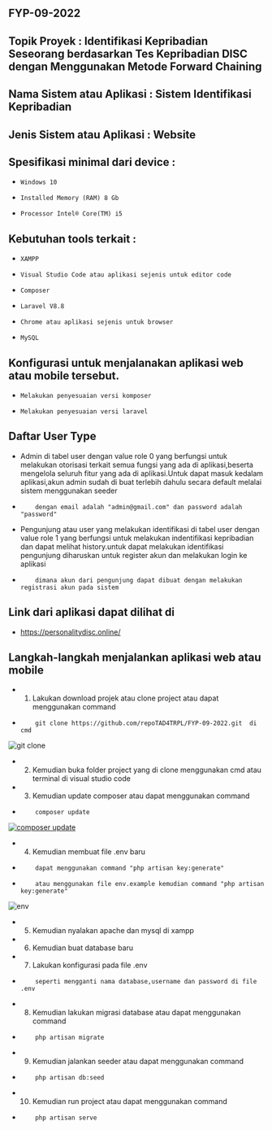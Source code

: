 <!-- <p align="center"><a href="https://laravel.com" target="_blank"><img src="https://raw.githubusercontent.com/laravel/art/master/logo-lockup/5%20SVG/2%20CMYK/1%20Full%20Color/laravel-logolockup-cmyk-red.svg" width="400"></a></p>

<p align="center">
<a href="https://travis-ci.org/laravel/framework"><img src="https://travis-ci.org/laravel/framework.svg" alt="Build Status"></a>
<a href="https://packagist.org/packages/laravel/framework"><img src="https://img.shields.io/packagist/dt/laravel/framework" alt="Total Downloads"></a>
<a href="https://packagist.org/packages/laravel/framework"><img src="https://img.shields.io/packagist/v/laravel/framework" alt="Latest Stable Version"></a>
<a href="https://packagist.org/packages/laravel/framework"><img src="https://img.shields.io/packagist/l/laravel/framework" alt="License"></a>
</p>

## About Laravel

Laravel is a web application framework with expressive, elegant syntax. We believe development must be an enjoyable and creative experience to be truly fulfilling. Laravel takes the pain out of development by easing common tasks used in many web projects, such as:

- [Simple, fast routing engine](https://laravel.com/docs/routing).
- [Powerful dependency injection container](https://laravel.com/docs/container).
- Multiple back-ends for [session](https://laravel.com/docs/session) and [cache](https://laravel.com/docs/cache) storage.
- Expressive, intuitive [database ORM](https://laravel.com/docs/eloquent).
- Database agnostic [schema migrations](https://laravel.com/docs/migrations).
- [Robust background job processing](https://laravel.com/docs/queues).
- [Real-time event broadcasting](https://laravel.com/docs/broadcasting).

Laravel is accessible, powerful, and provides tools required for large, robust applications.

## Learning Laravel

Laravel has the most extensive and thorough [documentation](https://laravel.com/docs) and video tutorial library of all modern web application frameworks, making it a breeze to get started with the framework.

If you don't feel like reading, [Laracasts](https://laracasts.com) can help. Laracasts contains over 1500 video tutorials on a range of topics including Laravel, modern PHP, unit testing, and JavaScript. Boost your skills by digging into our comprehensive video library.

## Laravel Sponsors

We would like to extend our thanks to the following sponsors for funding Laravel development. If you are interested in becoming a sponsor, please visit the Laravel [Patreon page](https://patreon.com/taylorotwell).

### Premium Partners

- **[Vehikl](https://vehikl.com/)**
- **[Tighten Co.](https://tighten.co)**
- **[Kirschbaum Development Group](https://kirschbaumdevelopment.com)**
- **[64 Robots](https://64robots.com)**
- **[Cubet Techno Labs](https://cubettech.com)**
- **[Cyber-Duck](https://cyber-duck.co.uk)**
- **[Many](https://www.many.co.uk)**
- **[Webdock, Fast VPS Hosting](https://www.webdock.io/en)**
- **[DevSquad](https://devsquad.com)**
- **[Curotec](https://www.curotec.com/services/technologies/laravel/)**
- **[OP.GG](https://op.gg)**
- **[WebReinvent](https://webreinvent.com/?utm_source=laravel&utm_medium=github&utm_campaign=patreon-sponsors)**
- **[Lendio](https://lendio.com)**

## Contributing

Thank you for considering contributing to the Laravel framework! The contribution guide can be found in the [Laravel documentation](https://laravel.com/docs/contributions).

## Code of Conduct

In order to ensure that the Laravel community is welcoming to all, please review and abide by the [Code of Conduct](https://laravel.com/docs/contributions#code-of-conduct).

## Security Vulnerabilities

If you discover a security vulnerability within Laravel, please send an e-mail to Taylor Otwell via [taylor@laravel.com](mailto:taylor@laravel.com). All security vulnerabilities will be promptly addressed.

## License

The Laravel framework is open-sourced software licensed under the [MIT license](https://opensource.org/licenses/MIT). -->

## FYP-09-2022
## Topik Proyek			: Identifikasi Kepribadian Seseorang berdasarkan Tes Kepribadian DISC dengan Menggunakan Metode Forward Chaining
## Nama Sistem atau Aplikasi	: Sistem Identifikasi Kepribadian
## Jenis Sistem atau Aplikasi	: Website

## Spesifikasi minimal dari device : 
-     Windows 10
-     Installed Memory (RAM) 8 Gb
-     Processor Intel® Core(TM) i5
## Kebutuhan tools terkait		:
-     XAMPP
-     Visual Studio Code atau aplikasi sejenis untuk editor code
-     Composer
-     Laravel V8.8
-     Chrome atau aplikasi sejenis untuk browser
-     MySQL
## Konfigurasi untuk menjalanakan aplikasi web atau mobile tersebut.
-     Melakukan penyesuaian versi komposer
-     Melakukan penyesuaian versi laravel
## Daftar User Type
-    Admin di tabel user dengan value role 0 yang berfungsi untuk melakukan otorisasi terkait semua fungsi yang ada di aplikasi,beserta mengelola seluruh fitur yang ada di aplikasi.Untuk dapat masuk kedalam aplikasi,akun admin sudah di buat terlebih dahulu secara default melalai sistem menggunakan seeder
-         dengan email adalah "admin@gmail.com" dan password adalah "password"
-    Pengunjung atau user yang melakukan identifikasi di tabel user dengan value role 1 yang berfungsi untuk melakukan indentifikasi kepribadian dan dapat melihat history.untuk dapat melakukan identifikasi pengunjung diharuskan untuk register akun dan melakukan login ke aplikasi
-         dimana akun dari pengunjung dapat dibuat dengan melakukan registrasi akun pada sistem 
## Link dari aplikasi dapat dilihat di
-    https://personalitydisc.online/

## Langkah-langkah menjalankan aplikasi web atau mobile
-	1. Lakukan download projek atau clone project atau dapat menggunakan command
-         git clone https://github.com/repoTAD4TRPL/FYP-09-2022.git  di cmd
![git clone](https://user-images.githubusercontent.com/65029328/183838611-1cd764c9-2375-4103-bd8d-33d427783092.png)
-   2. Kemudian buka folder project yang di clone menggunakan cmd atau terminal di visual studio code
-	3. Kemudian update composer atau dapat menggunakan command
-         composer update
[![composer update](https://user-images.githubusercontent.com/65029328/183836732-b88865e3-489e-4fe8-906d-45621139f14f.png)](https://github.com/repoTAD4TRPL/FYP-09-2022/issues/1#issue-1334177164)
-	4. Kemudian membuat file .env baru
-         dapat menggunakan command "php artisan key:generate"
-         atau menggunakan file env.example kemudian command "php artisan key:generate"
![env](https://user-images.githubusercontent.com/65029328/183838299-4c1410a9-689d-4e3b-9682-ca2fe44ab179.png)
-   5. Kemudian nyalakan apache dan mysql di xampp
-	6. Kemudian buat database baru
-	7. Lakukan konfigurasi pada file .env
-         seperti mengganti nama database,username dan password di file .env
-	8. Kemudian lakukan migrasi database atau dapat menggunakan command
-         php artisan migrate
-	9. Kemudian jalankan seeder atau dapat menggunakan command
-         php artisan db:seed
-	10. Kemudian run project atau dapat menggunakan command
-         php artisan serve
		
